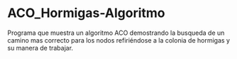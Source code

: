# ACO_Hormigas-Algoritmo
Programa que muestra un algoritmo ACO demostrando la busqueda de un camino mas correcto para los nodos refiriéndose a la colonia de hormigas y su manera de trabajar.
